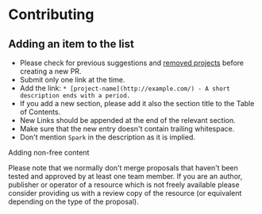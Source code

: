 # Contributing

## Adding an item to the list

- Please check for previous suggestions and [removed projects](https://github.com/awesome-spark/awesome-spark/issues?q=is%3Aissue+is%3Aclosed+label%3Adeprecation) before creating a new PR. 
- Submit only one link at the time.
- Add the link: `* [project-name](http://example.com/) - A short description ends with a period.`
- If you add a new section, please add it also the section title to the Table of Contents.
- New Links should be appended at the end of the relevant section.
- Make sure that the new entry doesn't contain trailing whitespace.
- Don't mention `Spark` in the description as it is implied.

Adding non-free content

Please note that we normally don't merge proposals that haven't been tested and approved by at least one team member. If you are an author, publisher or operator of a resource which is not freely available please consider providing us with a review copy of the resource (or equivalent depending on the type of the proposal).
